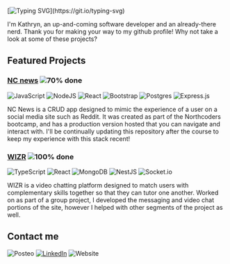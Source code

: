[![Typing SVG](https://readme-typing-svg.demolab.com?font=Finlandica&size=30&pause=1000&color=FFCB12&vCenter=true&repeat=false&width=435&lines=Hello%2C+world!)](https://git.io/typing-svg)  

I'm Kathryn, an up-and-coming software developer and an already-there nerd. Thank you for making your way to my github profile! Why not take a look at some of these projects?

## Featured Projects

### [NC news](https://gentle-rabanadas-6dbca4.netlify.app/) ![70% done](https://markdone.org/progress/70.png)

![JavaScript](https://img.shields.io/badge/javascript-%23323330.svg?style=for-the-badge&logo=javascript&logoColor=%23F7DF1E)
![NodeJS](https://img.shields.io/badge/node.js-6DA55F?style=for-the-badge&logo=node.js&logoColor=white)
![React](https://img.shields.io/badge/react-%2320232a.svg?style=for-the-badge&logo=react&logoColor=%2361DAFB)
![Bootstrap](https://img.shields.io/badge/bootstrap-%238511FA.svg?style=for-the-badge&logo=bootstrap&logoColor=white)
![Postgres](https://img.shields.io/badge/postgres-%23316192.svg?style=for-the-badge&logo=postgresql&logoColor=white)
![Express.js](https://img.shields.io/badge/express.js-%23404d59.svg?style=for-the-badge&logo=express&logoColor=%2361DAFB)  

NC News is a CRUD app designed to mimic the experience of a user on a social media site such as Reddit. It was created as part of the Northcoders bootcamp, and has a production version hosted that you can navigate and interact with. I'll be continually updating this repository after the course to keep my experience with this stack recent!  


### [WIZR](https://www.northcoders.com/blog/wizr/) ![100% done](https://markdone.org/progress/100.png)    

![TypeScript](https://img.shields.io/badge/typescript-%23007ACC.svg?style=for-the-badge&logo=typescript&logoColor=white)
![React](https://img.shields.io/badge/react-%2320232a.svg?style=for-the-badge&logo=react&logoColor=%2361DAFB)
![MongoDB](https://img.shields.io/badge/MongoDB-%234ea94b.svg?style=for-the-badge&logo=mongodb&logoColor=white)
![NestJS](https://img.shields.io/badge/nestjs-%23E0234E.svg?style=for-the-badge&logo=nestjs&logoColor=white)
![Socket.io](https://img.shields.io/badge/Socket.io-black?style=for-the-badge&logo=socket.io&badgeColor=010101)  

WIZR is a video chatting platform designed to match users with complementary skills together so that they can tutor one another. Worked on as part of a group project, I developed the messaging and video chat portions of the site, however I helped with other segments of the project as well.

## Contact me

![Posteo](https://img.shields.io/badge/Email-kshbarge@posteo.net-green)
[![LinkedIn](https://img.shields.io/badge/LinkedIn-Kathryn_Barge-blue)](https://www.linkedin.com/in/kathryn-barge-8ab5b5264/)
![Website](https://img.shields.io/badge/Portfolio_Site-Coming_soon!-red)
